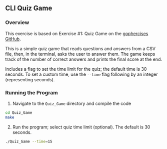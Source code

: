 ## CLI Quiz Game

### Overview

This exercise is based on Exercise #1: Quiz Game on the [gophercises GitHub](https://github.com/gophercises/quiz).

This is a simple quiz game that reads questions and answers from a CSV file, then, in the terminal, asks the user to answer them. The game keeps track of the number of correct answers and prints the final score at the end.

Includes a flag to set the time limit for the quiz; the default time is 30 seconds. To set a custom time, use the `--time` flag following by an integer (representing seconds).

### Running the Program

1. Navigate to the `Quiz_Game` directory and compile the code

```bash
cd Quiz_Game
make
```

2. Run the program; select quiz time limit (optional). The default is 30 seconds.

```bash
./Quiz_Game --time=15
```